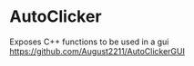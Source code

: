 # AutoClicker
Exposes C++ functions to be used in a gui
https://github.com/August2211/AutoClickerGUI
